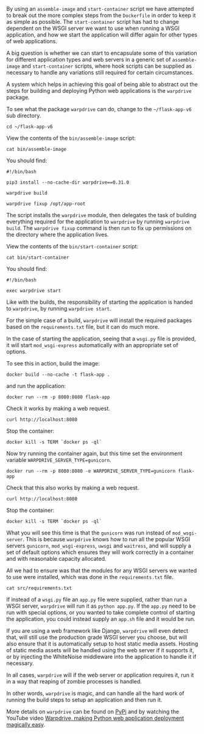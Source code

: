 By using an `assemble-image` and `start-container` script we have attempted to break out the more complex steps from the `Dockerfile` in order to keep it as simple as possible. The `start-container` script has had to change dependent on the WSGI server we want to use when running a WSGI application, and how we start the application will differ again for other types of web applications.

A big question is whether we can start to encapsulate some of this variation for different application types and web servers in a generic set of `assemble-image` and `start-container` scripts, where hook scripts can be supplied as necessary to handle any variations still required for certain circumstances.

A system which helps in achieving this goal of being able to abstract out the steps for building and deploying Python web applications is the `warpdrive` package.

To see what the package `warpdrive` can do, change to the `~/flask-app-v6` sub directory.

```execute
cd ~/flask-app-v6
```

View the contents of the `bin/assemble-image` script:

```execute
cat bin/assemble-image
```

You should find:

```
#!/bin/bash

pip3 install --no-cache-dir warpdrive==0.31.0

warpdrive build

warpdrive fixup /opt/app-root
```

The script installs the `warpdrive` module, then delegates the task of building everything required for the application to `warpdrive` by running `warpdrive build`. The `warpdrive fixup` command is then run to fix up permissions on the directory where the application lives.

View the contents of the `bin/start-container` script:

```execute
cat bin/start-container
```

You should find:

```
#!/bin/bash

exec warpdrive start
```

Like with the builds, the responsibility of starting the application is handed to `warpdrive`, by running `warpdrive start`.

For the simple case of a build, `warpdrive` will install the required packages based on the `requirements.txt` file, but it can do much more.

In the case of starting the application, seeing that a `wsgi.py` file is provided, it will start `mod_wsgi-express` automatically with an appropriate set of options.

To see this in action, build the image:

```execute
docker build --no-cache -t flask-app .
```

and run the application:

```execute
docker run --rm -p 8080:8080 flask-app
```

Check it works by making a web request.

```execute-2
curl http://localhost:8080
```

Stop the container:

```execute-2
docker kill -s TERM `docker ps -ql`
```

Now try running the container again, but this time set the environment variable `WARPDRIVE_SERVER_TYPE=gunicorn`.

```execute
docker run --rm -p 8080:8080 -e WARPDRIVE_SERVER_TYPE=gunicorn flask-app
```

Check that this also works by making a web request.

```execute-2
curl http://localhost:8080
```

Stop the container:

```execute-2
docker kill -s TERM `docker ps -ql`
```

What you will see this time is that the `gunicorn` was run instead of `mod_wsgi-server`. This is because `warpdrive` knows how to run all the popular WSGI servers `gunicorn`, `mod_wsgi-express`, `uwsgi` and `waitress`, and will supply a set of default options which ensures they will work correctly in a container and with reasonable capacity allocated.

All we had to ensure was that the modules for any WSGI servers we wanted to use were installed, which was done in the `requirements.txt` file.

```execute
cat src/requirements.txt
```

If instead of a `wsgi.py` file an `app.py` file were supplied, rather than run a WSGI server, `warpdrive` will run it as `python app.py`. If the `app.py` need to be run with special options, or you wanted to take complete control of starting the application, you could instead supply an `app.sh` file and it would be run.

If you are using a web framework like Django, `warpdrive` will even detect that, will still use the production grade WSGI server you choose, but will also ensure that it is automatically setup to host static media assets. Hosting of static media assets will be handled using the web server if it supports it, or by injecting the WhiteNoise middleware into the application to handle it if necessary.

In all cases, `warpdrive` will if the web server or application requires it, run it in a way that reaping of zombie processes is handled.

In other words, `warpdrive` is magic, and can handle all the hard work of running the build steps to setup an application and then run it.

More details on `warpdrive` can be found on [PyPi](https://pypi.org/project/warpdrive/) and by watching the YouTube video [Warpdrive, making Python web application deployment magically easy](https://www.youtube.com/watch?v=y_vwvqgRZK0).

